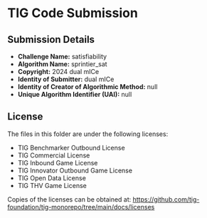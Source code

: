 # TIG Code Submission

## Submission Details

* **Challenge Name:** satisfiability
* **Algorithm Name:** sprintier_sat
* **Copyright:** 2024 dual mICe
* **Identity of Submitter:** dual mICe
* **Identity of Creator of Algorithmic Method:** null
* **Unique Algorithm Identifier (UAI):** null

## License

The files in this folder are under the following licenses:
* TIG Benchmarker Outbound License
* TIG Commercial License
* TIG Inbound Game License
* TIG Innovator Outbound Game License
* TIG Open Data License
* TIG THV Game License

Copies of the licenses can be obtained at:
https://github.com/tig-foundation/tig-monorepo/tree/main/docs/licenses